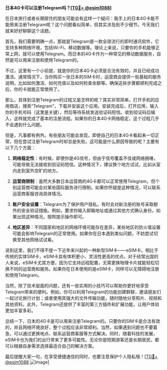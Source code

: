 **日本4G卡可以注册Telegram吗？[[TG💪+ @esim1088](https://t.me/s/esim1088)]**

在日本旅行或者长期居住的朋友可能会有这样一个疑问：我手上的日本4G卡能不能用来注册Telegram呢？这个问题看似简单，但其实涉及到不少细节。今天我们就来好好聊聊这个话题。

首先，我们需要明确一点，那就是Telegram是一款全球流行的即时通讯软件，它支持多种网络环境，包括Wi-Fi、移动数据等。理论上来说，只要你的手机能够正常上网，就可以使用Telegram。而日本的4G卡作为一种常见的移动数据服务，自然是可以用来注册和使用Telegram的。

不过，这里有一个小前提，就是你的日本4G卡必须是合法有效的，并且已经成功激活。通常情况下，当你购买一张日本的SIM卡时，运营商会提供一些基础的服务说明，比如如何激活、如何充值以及如何检查余额等。确保这些步骤都顺利完成之后，你的卡就能正常使用了。

那么，具体到注册Telegram的过程又是怎样的呢？其实非常简单。打开手机的应用商店，搜索“Telegram”，下载并安装这个应用。安装完成后，打开应用，输入你的手机号码（这里是关键），然后等待系统发送验证码短信。收到验证码后输入，这样就完成了基本的注册流程。如果你的日本4G卡网络稳定，这个过程几乎不会遇到什么问题。

但是，凡事都有例外。有些朋友可能会发现，即使自己的日本4G卡看起来一切正常，但在尝试注册Telegram时却总是失败。这可能是什么原因导致的呢？主要有以下几个方面：

1. **网络稳定性**：有时候，即使你是4G信号，但由于信号覆盖不佳或网络拥堵，可能导致无法接收到验证码短信。这种情况下，建议换个地方试试，比如从室内走到室外空旷的地方。

2. **运营商限制**：虽然大多数日本运营商的4G卡都可以正常使用Telegram，但个别运营商可能会对某些国际服务进行限制。如果你怀疑是这种情况，可以联系运营商客服咨询具体情况。

3. **账户安全设置**：Telegram为了保护用户隐私，有时会对新注册的账号采取额外的安全验证措施。例如，要求你输入邮箱地址或通过其他方式确认身份。如果出现这种情况，按照提示操作即可。

4. **地区差异**：不同国家和地区的网络环境可能存在差异，某些地区的防火墙设置可能会影响Telegram的正常使用。如果你在日本遇到类似问题，不妨尝试切换至其他网络试试看。

说到这里，我们不得不提一下近年来兴起的一种新型SIM卡——eSIM卡。相比于传统的实体SIM卡，eSIM卡具有体积更小、灵活性更高的优点。对于经常出国的人来说，eSIM卡尤其方便，因为它支持远程配置，无需更换物理卡片就能轻松切换不同的运营商和服务。如果你在日本使用的是eSIM卡，同样可以无障碍地注册和使用Telegram。

当然，除了技术层面的问题，还有一些实用的小技巧可以帮助你更好地享受Telegram带来的便利。例如，你可以利用Telegram的功能创建群聊，邀请朋友们一起讨论旅行计划；或者使用其强大的文件传输功能，随时随地分享照片、视频和其他资料。此外，Telegram还提供了丰富的第三方插件和扩展功能，让用户体验更加丰富多彩。

总结一下，日本的4G卡是可以用来注册Telegram的。只要你的SIM卡是合法有效的，并且网络环境良好，整个过程应该非常顺利。当然，如果遇到问题也不要着急，可以通过更换地点、联系运营商客服等方式解决。同时，随着科技的发展，eSIM卡也为我们的出行带来了更多可能性。无论你是短期游客还是长期居民，都可以根据自身需求选择最适合自己的解决方案。

最后提醒大家一句，在享受便捷通信的同时，也要注意保护个人隐私哦！[[TG💪+ @esim1088](https://t.me/s/esim1088) ![Image](https://i.postimg.cc/4NQfJmqS/Snipaste-2025-05-13-00-14-12.png)]